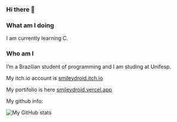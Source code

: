 ### Hi there 👋

### What am I doing
I am currently learning C.

### Who am I
I’m a Brazilian student of programming and I am studing at Unifesp. 

My itch.io account is [smileydroid.itch.io](https://smileydroid.itch.io)

My portifolio is here [smileydroid.vercel.app](https://smileydroid.vercel.app)

My github info:

![My GitHub stats](https://github-readme-stats.vercel.app/api?username=TheSmileyDroid)

<!--
**TheSmileyDroid/TheSmileyDroid** is a ✨ _special_ ✨ repository because its `README.md` (this file) appears on your GitHub profile.


